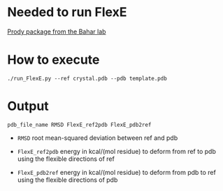 # Needed to run FlexE

[Prody package from the Bahar lab](http://www.csb.pitt.edu/ProDy/index.html)

# How to execute
    
    ./run_FlexE.py --ref crystal.pdb --pdb template.pdb 

# Output

`pdb_file_name RMSD FlexE_ref2pdb FlexE_pdb2ref`

+  `RMSD` root mean-squared deviation between ref and pdb

+  `FlexE_ref2pdb` energy in kcal/(mol residue) to deform from ref to pdb using the flexible directions of ref

+  `FlexE_pdb2ref` energy in kcal/(mol residue) to deform from pdb to ref using the flexible directions of pdb
